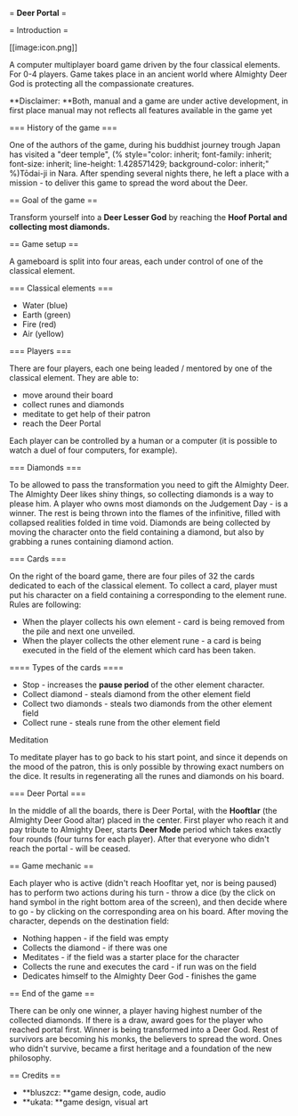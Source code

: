 = **Deer Portal** =

= Introduction =

[[image:icon.png]]

A computer multiplayer board game driven by the four classical elements. For 0-4 players. Game takes place in an ancient world where Almighty Deer God is protecting all the compassionate creatures.

**Disclaimer: **Both, manual and a game are under active development, in first place manual may not reflects all features available in the game yet

=== History of the game ===

One of the authors of the game, during his buddhist journey trough Japan has visited a "deer temple", (% style="color: inherit; font-family: inherit; font-size: inherit; line-height: 1.428571429; background-color: inherit;" %)Tōdai-ji in Nara. After spending several nights there, he left a place with a mission - to deliver this game to spread the word about the Deer.

== Goal of the game ==

Transform yourself into a **Deer Lesser God** by reaching the **Hoof Portal **and collecting most diamonds**.**

== Game setup ==

A gameboard is split into four areas, each under control of one of the classical element.

=== Classical elements ===

* Water (blue) 
* Earth (green)
* Fire (red)
* Air (yellow)


=== Players ===

There are four players, each one being leaded / mentored by one of the classical element. They are able to:

* move around their board
* collect runes and diamonds
* meditate to get help of their patron 
* reach the Deer Portal 


Each player can be controlled by a human or a computer (it is possible to watch a duel of four computers, for example).

=== Diamonds ===

To be allowed to pass the transformation you need to gift the Almighty Deer. The Almighty Deer likes shiny things, so collecting diamonds is a way to please him. A player who owns most diamonds on the Judgement Day - is a winner. The rest is being thrown into the flames of the infinitive, filled with collapsed realities folded in time void. Diamonds are being collected by moving the character onto the field containing a diamond, but also by grabbing a runes containing diamond action.

=== Cards ===

On the right of the board game, there are four piles of 32 the cards dedicated to each of the classical element. To collect a card, player must put his character on a field containing a corresponding to the element rune. Rules are following:

* When the player collects his own element - card is being removed from the pile and next one unveiled. 
* When the player collects the other element rune - a card is being executed in the field of the element which card has been taken.


==== Types of the cards ====

* Stop - increases the **pause period** of the  other element character. 
* Collect diamond - steals diamond from the other element field 
* Collect two diamonds - steals two diamonds from the other element field 
* Collect rune - steals rune from the other element field 


Meditation


To meditate player has to go back to his start point, and since it depends on the mood of the patron, this is only possible by throwing exact numbers on the dice. It results in regenerating all the runes and diamonds on his board.

=== Deer Portal ===

In the middle of all the boards, there is Deer Portal, with the **Hooftlar** (the Almighty Deer Good altar) placed in the center. First player who reach it and pay tribute to Almighty Deer, starts **Deer Mode** period which takes exactly four rounds (four turns for each player). After that everyone who didn't reach the portal - will be ceased. 


== Game mechanic ==


Each player who is active (didn't reach Hoofltar yet, nor is being paused) has to perform two actions during his turn - throw a dice (by the click on hand symbol in the right bottom area of the screen), and then decide where to go - by clicking on the corresponding area on his board. After moving the character, depends on the destination field:

* Nothing happen - if the field was empty
* Collects the diamond - if there was one 
* Meditates - if the field was a starter place for the character
* Collects the rune and executes the card - if run was on the field
* Dedicates himself to the Almighty Deer God - finishes the game


== End of the game ==

There can be only one winner, a player having highest number of the collected diamonds. If there is a draw, award goes for the player who reached portal first. Winner is being transformed into a Deer God. Rest of survivors are becoming his monks, the believers to spread the word. Ones who didn't survive, became a first heritage and a foundation of the new philosophy. 

== Credits ==


* **bluszcz: **game design, code, audio
* **ukata: **game design, visual art

 
